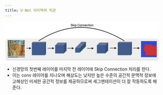 ```yaml
---
title: U-Net 아키텍쳐 직관
---
```


![](/assets/da9d3dee-df06-44b4-8237-f56bb3c18630.png)

- 신경망의 첫번째 레이어를 마지막 전 레이어에 Skip Connection 처리를 한다.
- 이는 conv 레이어를 지나오며 해상도는 낮지만 높은 수준의 공간적 문맥적 정보에 고해상인 미세한 공간적 정보를 제공하므로써 세그멘테이션이 더 잘 작동하도록 해준다.